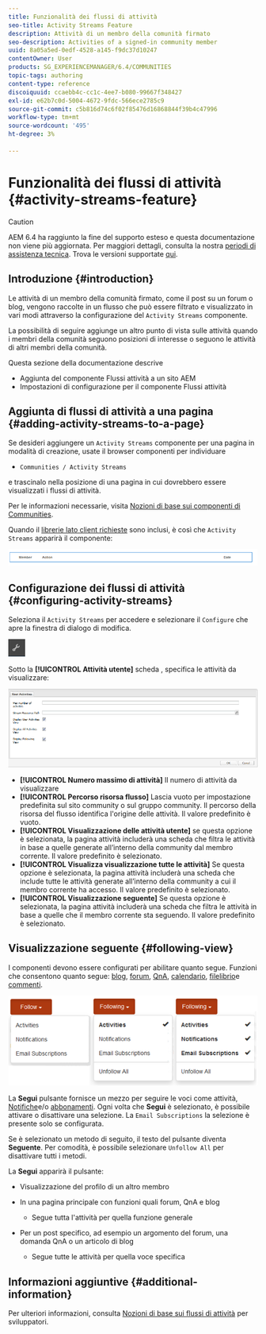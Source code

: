 ```yaml
---
title: Funzionalità dei flussi di attività
seo-title: Activity Streams Feature
description: Attività di un membro della comunità firmato
seo-description: Activities of a signed-in community member
uuid: 8a05a5ed-0edf-4528-a145-f9dc37d10247
contentOwner: User
products: SG_EXPERIENCEMANAGER/6.4/COMMUNITIES
topic-tags: authoring
content-type: reference
discoiquuid: ccaebb4c-cc1c-4ee7-b080-99667f348427
exl-id: e62b7c0d-5004-4672-9fdc-566ece2785c9
source-git-commit: c5b816d74c6f02f85476d16868844f39b4c47996
workflow-type: tm+mt
source-wordcount: '495'
ht-degree: 3%

---
```


# Funzionalità dei flussi di attività {#activity-streams-feature}

>[!CAUTION]
>
>AEM 6.4 ha raggiunto la fine del supporto esteso e questa documentazione non viene più aggiornata. Per maggiori dettagli, consulta la nostra [periodi di assistenza tecnica](https://helpx.adobe.com/it/support/programs/eol-matrix.html). Trova le versioni supportate [qui](https://experienceleague.adobe.com/docs/).

## Introduzione {#introduction}

Le attività di un membro della comunità firmato, come il post su un forum o blog, vengono raccolte in un flusso che può essere filtrato e visualizzato in vari modi attraverso la configurazione del `Activity Streams` componente.

La possibilità di seguire aggiunge un altro punto di vista sulle attività quando i membri della comunità seguono posizioni di interesse o seguono le attività di altri membri della comunità.

Questa sezione della documentazione descrive

* Aggiunta del componente Flussi attività a un sito AEM
* Impostazioni di configurazione per il componente Flussi attività

## Aggiunta di flussi di attività a una pagina {#adding-activity-streams-to-a-page}

Se desideri aggiungere un `Activity Streams` componente per una pagina in modalità di creazione, usate il browser componenti per individuare

* `Communities / Activity Streams`

e trascinalo nella posizione di una pagina in cui dovrebbero essere visualizzati i flussi di attività.

Per le informazioni necessarie, visita [Nozioni di base sui componenti di Communities](basics.md).

Quando il [librerie lato client richieste](essentials-activities.md#essentials-for-client-side) sono inclusi, è così che `Activity Streams` apparirà il componente:

![chlimage_1-195](assets/chlimage_1-195.png)

## Configurazione dei flussi di attività {#configuring-activity-streams}

Seleziona il `Activity Streams` per accedere e selezionare il `Configure` che apre la finestra di dialogo di modifica.

![chlimage_1-196](assets/chlimage_1-196.png)

Sotto la **[!UICONTROL Attività utente]** scheda , specifica le attività da visualizzare:

![chlimage_1-197](assets/chlimage_1-197.png)

* **[!UICONTROL Numero massimo di attività]**
Il numero di attività da visualizzare
* **[!UICONTROL Percorso risorsa flusso]**
Lascia vuoto per impostazione predefinita sul sito community o sul gruppo community. Il percorso della risorsa del flusso identifica l&#39;origine delle attività. Il valore predefinito è vuoto.
* **[!UICONTROL Visualizzazione delle attività utente]**
se questa opzione è selezionata, la pagina attività includerà una scheda che filtra le attività in base a quelle generate all’interno della community dal membro corrente. Il valore predefinito è selezionato.
* **[!UICONTROL Visualizza visualizzazione tutte le attività]**
Se questa opzione è selezionata, la pagina attività includerà una scheda che include tutte le attività generate all’interno della community a cui il membro corrente ha accesso. Il valore predefinito è selezionato.
* **[!UICONTROL Visualizzazione seguente]**
Se questa opzione è selezionata, la pagina attività includerà una scheda che filtra le attività in base a quelle che il membro corrente sta seguendo. Il valore predefinito è selezionato.

## Visualizzazione seguente {#following-view}

I componenti devono essere configurati per abilitare quanto segue. Funzioni che consentono quanto segue: [blog](blog-feature.md), [forum](forum.md), [QnA](working-with-qna.md), [calendario](calendar.md), [filelibrio](file-library.md)e [commenti](comments.md).

![chlimage_1-198](assets/chlimage_1-198.png)

La **Segui** pulsante fornisce un mezzo per seguire le voci come attività, [Notifiche](notifications.md)e/o [abbonamenti](subscriptions.md). Ogni volta che **Segui** è selezionato, è possibile attivare o disattivare una selezione. La `Email Subscriptions` la selezione è presente solo se configurata.

Se è selezionato un metodo di seguito, il testo del pulsante diventa **Seguente**. Per comodità, è possibile selezionare `Unfollow All` per disattivare tutti i metodi.

La **Segui** apparirà il pulsante:

* Visualizzazione del profilo di un altro membro
* In una pagina principale con funzioni quali forum, QnA e blog
   * Segue tutta l&#39;attività per quella funzione generale

* Per un post specifico, ad esempio un argomento del forum, una domanda QnA o un articolo di blog
   * Segue tutte le attività per quella voce specifica

## Informazioni aggiuntive {#additional-information}

Per ulteriori informazioni, consulta [Nozioni di base sui flussi di attività](essentials-activities.md) per sviluppatori.

